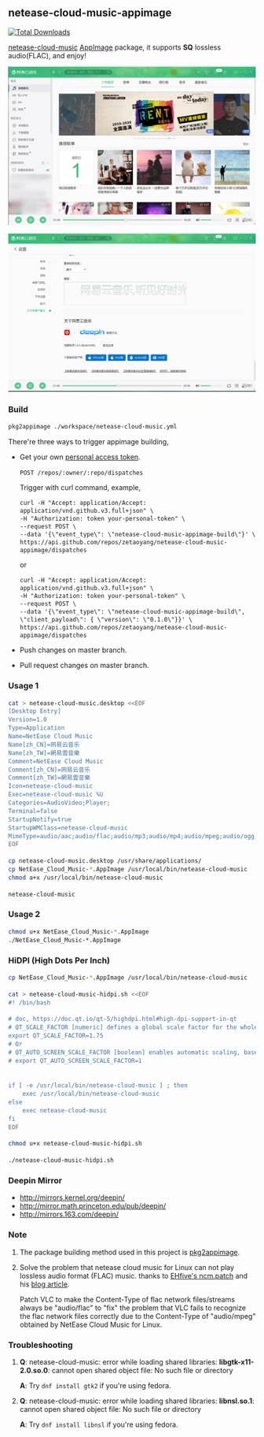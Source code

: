 ## netease-cloud-music-appimage
[![Total Downloads](https://img.shields.io/github/downloads/ZetaoYang/netease-cloud-music-appimage/total.svg?style=flat-square)](https://github.com/ZetaoYang/netease-cloud-music-appimage/releases)

[netease-cloud-music](http://music.163.com) [AppImage](https://github.com/AppImage/AppImageKit) package, it supports **SQ** lossless audio(FLAC), and enjoy!

![interface](https://raw.githubusercontent.com/ZetaoYang/netease-cloud-music-appimage/master/images/interface.png)

![about](https://raw.githubusercontent.com/ZetaoYang/netease-cloud-music-appimage/master/images/about.png)

### Build

```bash
pkg2appimage ./workspace/netease-cloud-music.yml
```
There're three ways to trigger appimage building,
- Get your own [personal access token](https://help.github.com/en/github/authenticating-to-github/creating-a-personal-access-token-for-the-command-line).

  `POST /repos/:owner/:repo/dispatches`

  Trigger with curl command, example,

  ```
  curl -H "Accept: application/Accept: application/vnd.github.v3.full+json" \
  -H "Authorization: token your-personal-token" \
  --request POST \
  --data '{\"event_type\": \"netease-cloud-music-appimage-build\"}' \
  https://api.github.com/repos/zetaoyang/netease-cloud-music-appimage/dispatches
  ```

  or

  ```
  curl -H "Accept: application/Accept: application/vnd.github.v3.full+json" \
  -H "Authorization: token your-personal-token" \
  --request POST \
  --data '{\"event_type\": \"netease-cloud-music-appimage-build\", \"client_payload\": { \"version\": \"0.1.0\"}}' \
  https://api.github.com/repos/zetaoyang/netease-cloud-music-appimage/dispatches
  ```

- Push changes on master branch.

- Pull request changes on master branch.

### Usage  1

```bash
cat > netease-cloud-music.desktop <<EOF
[Desktop Entry]
Version=1.0
Type=Application
Name=NetEase Cloud Music
Name[zh_CN]=网易云音乐
Name[zh_TW]=網易雲音樂
Comment=NetEase Cloud Music
Comment[zh_CN]=网易云音乐
Comment[zh_TW]=網易雲音樂
Icon=netease-cloud-music
Exec=netease-cloud-music %U
Categories=AudioVideo;Player;
Terminal=false
StartupNotify=true
StartupWMClass=netease-cloud-music
MimeType=audio/aac;audio/flac;audio/mp3;audio/mp4;audio/mpeg;audio/ogg;audio/x-ape;audio/x-flac;audio/x-mp3;audio/x-mpeg;audio/x-ms-wma;audio/x-vorbis;audio/x-vorbis+ogg;audio/x-wav;
EOF

cp netease-cloud-music.desktop /usr/share/applications/
cp NetEase_Cloud_Music-*.AppImage /usr/local/bin/netease-cloud-music
chmod a+x /usr/local/bin/netease-cloud-music

netease-cloud-music
```

### Usage 2

```bash
chmod u+x NetEase_Cloud_Music-*.AppImage
./NetEase_Cloud_Music-*.AppImage
```

### HiDPI (High Dots Per Inch)
```bash
cp NetEase_Cloud_Music-*.AppImage /usr/local/bin/netease-cloud-music

cat > netease-cloud-music-hidpi.sh <<EOF
#! /bin/bash

# doc, https://doc.qt.io/qt-5/highdpi.html#high-dpi-support-in-qt
# QT_SCALE_FACTOR [numeric] defines a global scale factor for the whole application, including point-sized fonts.
export QT_SCALE_FACTOR=1.75
# Or
# QT_AUTO_SCREEN_SCALE_FACTOR [boolean] enables automatic scaling, based on the monitor's pixel density. This won't change the size of point-sized fonts, since point is a physical measurement unit. Multiple screens may get different scale factors.
# export QT_AUTO_SCREEN_SCALE_FACTOR=1


if [ -e /usr/local/bin/netease-cloud-music ] ; then
	exec /usr/local/bin/netease-cloud-music
else
	exec netease-cloud-music
fi
EOF

chmod u+x netease-cloud-music-hidpi.sh

./netease-cloud-music-hidpi.sh
```

### Deepin Mirror

- http://mirrors.kernel.org/deepin/
- http://mirror.math.princeton.edu/pub/deepin/
- http://mirrors.163.com/deepin/

### Note

1. The package building method used in this project is [pkg2appimage](https://github.com/AppImageCommunity/pkg2appimage).

2. Solve the problem that netease cloud music for Linux can not play lossless audio format (FLAC) music. thanks to [EHfive's ncm.patch](https://gist.github.com/EHfive/bfc6098feb99a02bf59192618107d2ef#file-ncm-patch) and his [blog article](https://blog.eh5.me/fix-ncm-flac-playing/).
    > 
      Patch VLC to make the Content-Type of flac network files/streams always be "audio/flac" to "fix" the problem that VLC fails to recognize the flac network files correctly due to the Content-Type of "audio/mpeg" obtained by NetEase Cloud Music for Linux. 


### Troubleshooting


1. **Q**: netease-cloud-music: error while loading shared libraries: **libgtk-x11-2.0.so.0**: cannot open shared object file: No such file or directory

   **A**: Try `dnf install gtk2` if you're using fedora.

2. **Q**: netease-cloud-music: error while loading shared libraries: **libnsl.so.1**: cannot open shared object file: No such file or directory

   **A**: Try `dnf install libnsl` if you're using fedora.

